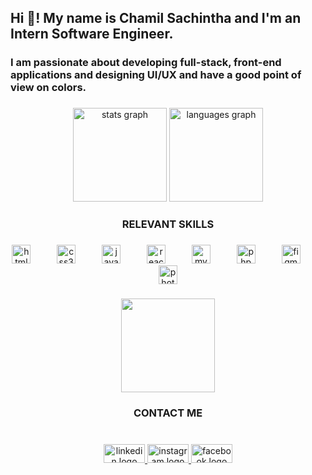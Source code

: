<h2 align="left">Hi 👋! My name is Chamil Sachintha and I'm an Intern Software Engineer.</h2>
<h3 align="left">I am passionate about developing full-stack, front-end applications and designing UI/UX and have a good point of view on colors.</h3>

###

<div align="center">
  <img src="https://github-readme-stats.vercel.app/api?username=ChamilSachintha&hide_title=false&hide_rank=false&show_icons=true&include_all_commits=true&count_private=true&disable_animations=false&theme=dracula&locale=en&hide_border=false" height="150" alt="stats graph"  />
  <img src="https://github-readme-stats.vercel.app/api/top-langs?username=ChamilSachintha&locale=en&hide_title=false&layout=compact&card_width=320&langs_count=5&theme=dracula&hide_border=false" height="150" alt="languages graph"  />
</div>

###

<h3 align="center">RELEVANT SKILLS</h3>

###

<div align="center">
  <img src="https://cdn.jsdelivr.net/gh/devicons/devicon/icons/html5/html5-original.svg" height="30" alt="html5 logo"  />
  <img width="34" />
  <img src="https://cdn.jsdelivr.net/gh/devicons/devicon/icons/css3/css3-original.svg" height="30" alt="css3 logo"  />
  <img width="34" />
  <img src="https://cdn.jsdelivr.net/gh/devicons/devicon/icons/javascript/javascript-original.svg" height="30" alt="javascript logo"  />
  <img width="34" />
  <img src="https://cdn.jsdelivr.net/gh/devicons/devicon/icons/react/react-original.svg" height="30" alt="react logo"  />
  <img width="34" />
  <img src="https://cdn.jsdelivr.net/gh/devicons/devicon/icons/mysql/mysql-original.svg" height="30" alt="mysql logo"  />
  <img width="34" />
  <img src="https://cdn.jsdelivr.net/gh/devicons/devicon/icons/php/php-original.svg" height="30" alt="php logo"  />
  <img width="34" />
  <img src="https://cdn.jsdelivr.net/gh/devicons/devicon/icons/figma/figma-original.svg" height="30" alt="figma logo"  />
  <img width="34" />
  <img src="https://cdn.jsdelivr.net/gh/devicons/devicon/icons/photoshop/photoshop-plain.svg" height="30" alt="photoshop logo"  />
</div>

###

<div align="center">
  <img height="150" src="https://media.giphy.com/media/wLNuW1tCKRiPmDV5Y4/giphy.gif"  />
</div>

###

<h3 align="center">CONTACT ME</h3>

###

<br clear="both">

<div align="center">
  <a href="https://www.linkedin.com/in/chamilsachintha96/" target="_blank">
    <img src="https://raw.githubusercontent.com/maurodesouza/profile-readme-generator/master/src/assets/icons/social/linkedin/default.svg" width="66" height="30" alt="linkedin logo"  />
  </a>
  <a href="https://www.instagram.com/chamil_sachintha/" target="_blank">
    <img src="https://raw.githubusercontent.com/maurodesouza/profile-readme-generator/master/src/assets/icons/social/instagram/default.svg" width="66" height="30" alt="instagram logo"  />
  </a>
  <a href="https://www.facebook.com/chamil.sachintha/" target="_blank">
    <img src="https://raw.githubusercontent.com/maurodesouza/profile-readme-generator/master/src/assets/icons/social/facebook/default.svg" width="66" height="30" alt="facebook logo"  />
  </a>
</div>

###

